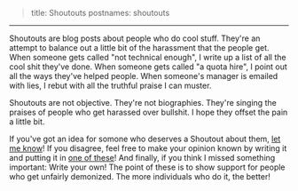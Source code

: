 > title: Shoutouts
> postnames: shoutouts
---

Shoutouts are blog posts about people who do cool stuff.
They're an attempt to balance out a little bit of the harassment that the people get.
When someone gets called "not technical enough", I write up a list of all the cool shit they've done.
When someone gets called "a quota hire", I point out all the ways they've helped people.
When someone's manager is emailed with lies, I rebut with all the truthful praise I can muster.

Shoutouts are not objective.
They're not biographies.
They're singing the praises of people who get harassed over bullshit.
I hope they offset the pain a little bit.

If you've got an idea for somone who deserves a Shoutout about them, [let me know](/contact)!
If you disagree, feel free to make your opinion known by writing it and putting it in [one of these][round-file]!
And finally, if you think I missed something important:
Write your own!
The point of these is to show support for people who get unfairly demonized.
The more individuals who do it, the better!

 [round-file]: https://upload.wikimedia.org/wikipedia/commons/8/87/Bin.JPG
